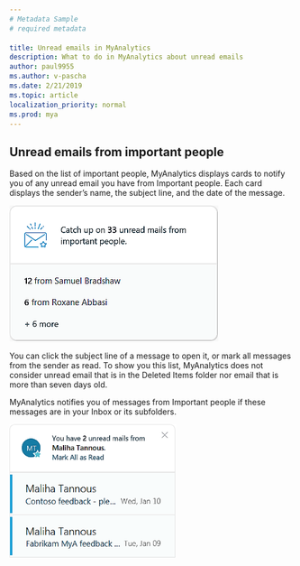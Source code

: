 ```yaml
---
# Metadata Sample
# required metadata

title: Unread emails in MyAnalytics
description: What to do in MyAnalytics about unread emails
author: paul9955
ms.author: v-pascha
ms.date: 2/21/2019
ms.topic: article
localization_priority: normal 
ms.prod: mya
---
```


## Unread emails from important people

Based on the list of important people, MyAnalytics displays cards to notify you of any unread email you have from Important people. Each card displays the sender’s name, the subject line, and the date of the message.

![Catch up on unread emails](../../../Images/mya/use/Catch-up-on.png)

You can click the subject line of a message to open it, or mark all messages from the sender as read. To show you this list, MyAnalytics does not consider unread email that is in the Deleted Items folder nor email that is more than seven days old.

MyAnalytics notifies you of messages from Important people if these messages are in your Inbox or its subfolders.

![Email from important people](../../../Images/mya/use/Email-from-important-people.png)